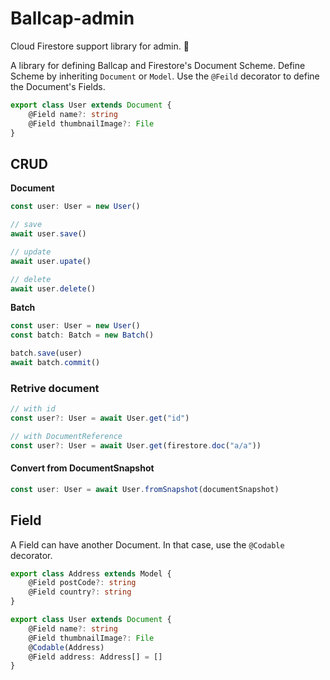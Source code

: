 # Ballcap-admin
Cloud Firestore support library for admin. 🧢


A library for defining Ballcap and Firestore's Document Scheme.
Define Scheme by inheriting `Document` or `Model`. Use the `@Feild` decorator to define the Document's Fields.

```typescript
export class User extends Document {
	@Field name?: string
	@Field thumbnailImage?: File
}
```

## CRUD

__Document__
```typescript
const user: User = new User()

// save
await user.save()

// update
await user.upate()

// delete
await user.delete()
```

__Batch__

```typescript
const user: User = new User()
const batch: Batch = new Batch()

batch.save(user)
await batch.commit()
```

### Retrive document

```typescript
// with id
const user?: User = await User.get("id")

// with DocumentReference
const user?: User = await User.get(firestore.doc("a/a"))
```

#### Convert from DocumentSnapshot

```typescript
const user: User = await User.fromSnapshot(documentSnapshot)
```

## Field

A Field can have another Document. In that case, use the `@Codable` decorator.

```typescript
export class Address extends Model {
	@Field postCode?: string
	@Field country?: string
}

export class User extends Document {
	@Field name?: string
	@Field thumbnailImage?: File
	@Codable(Address)
	@Field address: Address[] = []
}
```
